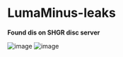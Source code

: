 # LumaMinus-leaks
**Found dis on SHGR disc server**

![image](https://user-images.githubusercontent.com/75604883/198006352-a14ffd0f-5245-492d-812f-61533343fa2a.png)
![image](https://user-images.githubusercontent.com/75604883/198006388-415dfb6e-0a88-4063-9ac6-fc3974463e2a.png)
